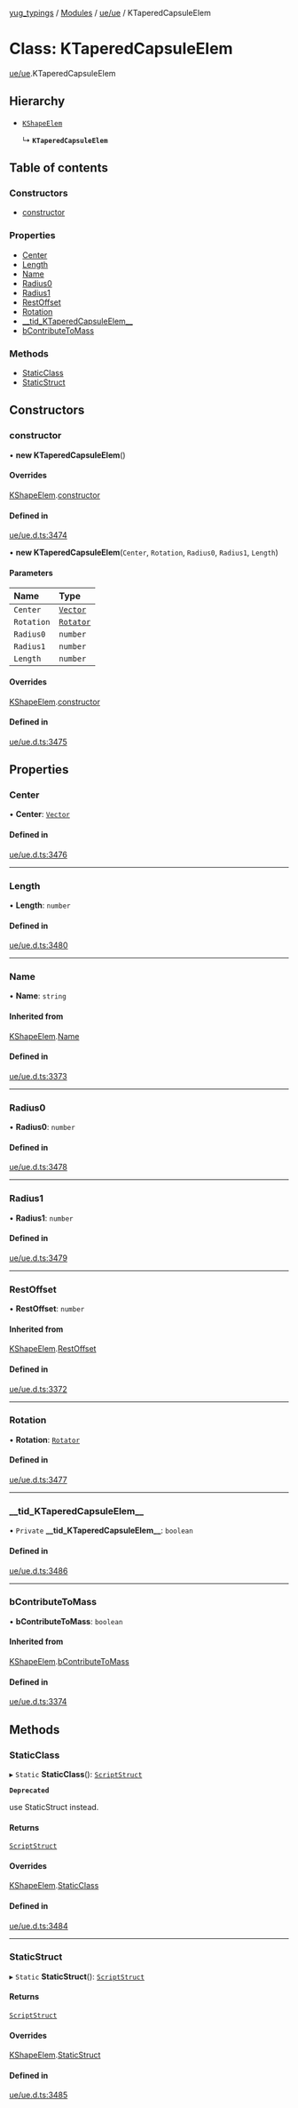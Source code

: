[yug_typings](../README.md) / [Modules](../modules.md) / [ue/ue](../modules/ue_ue.md) / KTaperedCapsuleElem

# Class: KTaperedCapsuleElem

[ue/ue](../modules/ue_ue.md).KTaperedCapsuleElem

## Hierarchy

- [`KShapeElem`](ue_ue.KShapeElem.md)

  ↳ **`KTaperedCapsuleElem`**

## Table of contents

### Constructors

- [constructor](ue_ue.KTaperedCapsuleElem.md#constructor)

### Properties

- [Center](ue_ue.KTaperedCapsuleElem.md#center)
- [Length](ue_ue.KTaperedCapsuleElem.md#length)
- [Name](ue_ue.KTaperedCapsuleElem.md#name)
- [Radius0](ue_ue.KTaperedCapsuleElem.md#radius0)
- [Radius1](ue_ue.KTaperedCapsuleElem.md#radius1)
- [RestOffset](ue_ue.KTaperedCapsuleElem.md#restoffset)
- [Rotation](ue_ue.KTaperedCapsuleElem.md#rotation)
- [\_\_tid\_KTaperedCapsuleElem\_\_](ue_ue.KTaperedCapsuleElem.md#__tid_ktaperedcapsuleelem__)
- [bContributeToMass](ue_ue.KTaperedCapsuleElem.md#bcontributetomass)

### Methods

- [StaticClass](ue_ue.KTaperedCapsuleElem.md#staticclass)
- [StaticStruct](ue_ue.KTaperedCapsuleElem.md#staticstruct)

## Constructors

### constructor

• **new KTaperedCapsuleElem**()

#### Overrides

[KShapeElem](ue_ue.KShapeElem.md).[constructor](ue_ue.KShapeElem.md#constructor)

#### Defined in

[ue/ue.d.ts:3474](https://github.com/YugMetaverse/yug_typings/blob/b7d9b19/ue/ue.d.ts#L3474)

• **new KTaperedCapsuleElem**(`Center`, `Rotation`, `Radius0`, `Radius1`, `Length`)

#### Parameters

| Name | Type |
| :------ | :------ |
| `Center` | [`Vector`](ue_ue_s.Vector.md) |
| `Rotation` | [`Rotator`](ue_ue_s.Rotator.md) |
| `Radius0` | `number` |
| `Radius1` | `number` |
| `Length` | `number` |

#### Overrides

[KShapeElem](ue_ue.KShapeElem.md).[constructor](ue_ue.KShapeElem.md#constructor)

#### Defined in

[ue/ue.d.ts:3475](https://github.com/YugMetaverse/yug_typings/blob/b7d9b19/ue/ue.d.ts#L3475)

## Properties

### Center

• **Center**: [`Vector`](ue_ue_s.Vector.md)

#### Defined in

[ue/ue.d.ts:3476](https://github.com/YugMetaverse/yug_typings/blob/b7d9b19/ue/ue.d.ts#L3476)

___

### Length

• **Length**: `number`

#### Defined in

[ue/ue.d.ts:3480](https://github.com/YugMetaverse/yug_typings/blob/b7d9b19/ue/ue.d.ts#L3480)

___

### Name

• **Name**: `string`

#### Inherited from

[KShapeElem](ue_ue.KShapeElem.md).[Name](ue_ue.KShapeElem.md#name)

#### Defined in

[ue/ue.d.ts:3373](https://github.com/YugMetaverse/yug_typings/blob/b7d9b19/ue/ue.d.ts#L3373)

___

### Radius0

• **Radius0**: `number`

#### Defined in

[ue/ue.d.ts:3478](https://github.com/YugMetaverse/yug_typings/blob/b7d9b19/ue/ue.d.ts#L3478)

___

### Radius1

• **Radius1**: `number`

#### Defined in

[ue/ue.d.ts:3479](https://github.com/YugMetaverse/yug_typings/blob/b7d9b19/ue/ue.d.ts#L3479)

___

### RestOffset

• **RestOffset**: `number`

#### Inherited from

[KShapeElem](ue_ue.KShapeElem.md).[RestOffset](ue_ue.KShapeElem.md#restoffset)

#### Defined in

[ue/ue.d.ts:3372](https://github.com/YugMetaverse/yug_typings/blob/b7d9b19/ue/ue.d.ts#L3372)

___

### Rotation

• **Rotation**: [`Rotator`](ue_ue_s.Rotator.md)

#### Defined in

[ue/ue.d.ts:3477](https://github.com/YugMetaverse/yug_typings/blob/b7d9b19/ue/ue.d.ts#L3477)

___

### \_\_tid\_KTaperedCapsuleElem\_\_

• `Private` **\_\_tid\_KTaperedCapsuleElem\_\_**: `boolean`

#### Defined in

[ue/ue.d.ts:3486](https://github.com/YugMetaverse/yug_typings/blob/b7d9b19/ue/ue.d.ts#L3486)

___

### bContributeToMass

• **bContributeToMass**: `boolean`

#### Inherited from

[KShapeElem](ue_ue.KShapeElem.md).[bContributeToMass](ue_ue.KShapeElem.md#bcontributetomass)

#### Defined in

[ue/ue.d.ts:3374](https://github.com/YugMetaverse/yug_typings/blob/b7d9b19/ue/ue.d.ts#L3374)

## Methods

### StaticClass

▸ `Static` **StaticClass**(): [`ScriptStruct`](ue_ue.ScriptStruct.md)

**`Deprecated`**

use StaticStruct instead.

#### Returns

[`ScriptStruct`](ue_ue.ScriptStruct.md)

#### Overrides

[KShapeElem](ue_ue.KShapeElem.md).[StaticClass](ue_ue.KShapeElem.md#staticclass)

#### Defined in

[ue/ue.d.ts:3484](https://github.com/YugMetaverse/yug_typings/blob/b7d9b19/ue/ue.d.ts#L3484)

___

### StaticStruct

▸ `Static` **StaticStruct**(): [`ScriptStruct`](ue_ue.ScriptStruct.md)

#### Returns

[`ScriptStruct`](ue_ue.ScriptStruct.md)

#### Overrides

[KShapeElem](ue_ue.KShapeElem.md).[StaticStruct](ue_ue.KShapeElem.md#staticstruct)

#### Defined in

[ue/ue.d.ts:3485](https://github.com/YugMetaverse/yug_typings/blob/b7d9b19/ue/ue.d.ts#L3485)
